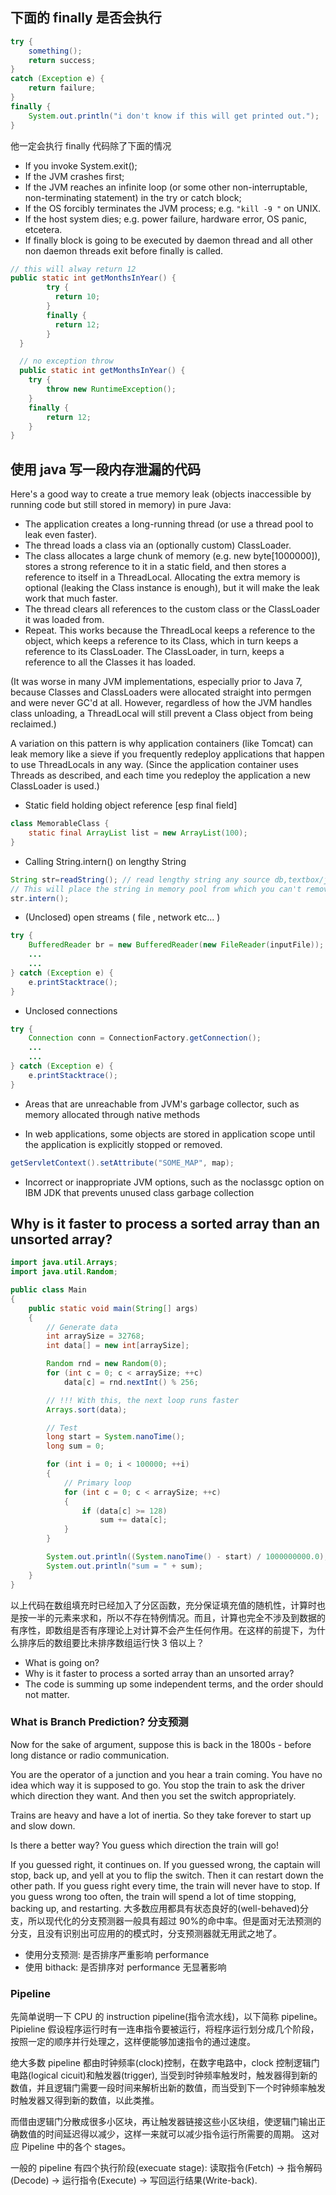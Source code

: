 ## 下面的 finally 是否会执行

```java
try {
    something();
    return success;
}
catch (Exception e) {
    return failure;
}
finally {
    System.out.println("i don't know if this will get printed out.");
}
```

他一定会执行 finally 代码除了下面的情况

- If you invoke System.exit();
- If the JVM crashes first;
- If the JVM reaches an infinite loop (or some other non-interruptable, non-terminating statement) in the try or catch block;
- If the OS forcibly terminates the JVM process; e.g. `"kill -9 "` on UNIX.
- If the host system dies; e.g. power failure, hardware error, OS panic, etcetera.
- If finally block is going to be executed by daemon thread and all other non daemon threads exit before finally is called.

```java
// this will alway return 12
public static int getMonthsInYear() {
	    try {
	      return 10;
	    }
	    finally {
	      return 12;
	    }
  }

  // no exception throw
  public static int getMonthsInYear() {
    try {
        throw new RuntimeException();
    }
    finally {
        return 12;
    }
}
```

## 使用 java 写一段内存泄漏的代码

Here's a good way to create a true memory leak (objects inaccessible by running code but still stored in memory) in pure Java:

- The application creates a long-running thread (or use a thread pool to leak even faster).
- The thread loads a class via an (optionally custom) ClassLoader.
- The class allocates a large chunk of memory (e.g. new byte[1000000]), stores a strong reference to it in a static field, and then stores a reference to itself in a ThreadLocal. Allocating the extra memory is optional (leaking the Class instance is enough), but it will make the leak work that much faster.
- The thread clears all references to the custom class or the ClassLoader it was loaded from.
- Repeat.
  This works because the ThreadLocal keeps a reference to the object, which keeps a reference to its Class, which in turn keeps a reference to its ClassLoader. The ClassLoader, in turn, keeps a reference to all the Classes it has loaded.

(It was worse in many JVM implementations, especially prior to Java 7, because Classes and ClassLoaders were allocated straight into permgen and were never GC'd at all. However, regardless of how the JVM handles class unloading, a ThreadLocal will still prevent a Class object from being reclaimed.)

A variation on this pattern is why application containers (like Tomcat) can leak memory like a sieve if you frequently redeploy applications that happen to use ThreadLocals in any way. (Since the application container uses Threads as described, and each time you redeploy the application a new ClassLoader is used.)

- Static field holding object reference [esp final field]

```java
class MemorableClass {
    static final ArrayList list = new ArrayList(100);
}
```

- Calling String.intern() on lengthy String

```java
String str=readString(); // read lengthy string any source db,textbox/jsp etc..
// This will place the string in memory pool from which you can't remove
str.intern();
```

- (Unclosed) open streams ( file , network etc... )

```java
try {
    BufferedReader br = new BufferedReader(new FileReader(inputFile));
    ...
    ...
} catch (Exception e) {
    e.printStacktrace();
}
```

- Unclosed connections

```java
try {
    Connection conn = ConnectionFactory.getConnection();
    ...
    ...
} catch (Exception e) {
    e.printStacktrace();
}
```

- Areas that are unreachable from JVM's garbage collector, such as memory allocated through native methods

- In web applications, some objects are stored in application scope until the application is explicitly stopped or removed.

```java
getServletContext().setAttribute("SOME_MAP", map);
```

- Incorrect or inappropriate JVM options, such as the noclassgc option on IBM JDK that prevents unused class garbage collection

## Why is it faster to process a sorted array than an unsorted array?

```java
import java.util.Arrays;
import java.util.Random;

public class Main
{
    public static void main(String[] args)
    {
        // Generate data
        int arraySize = 32768;
        int data[] = new int[arraySize];

        Random rnd = new Random(0);
        for (int c = 0; c < arraySize; ++c)
            data[c] = rnd.nextInt() % 256;

        // !!! With this, the next loop runs faster
        Arrays.sort(data);

        // Test
        long start = System.nanoTime();
        long sum = 0;

        for (int i = 0; i < 100000; ++i)
        {
            // Primary loop
            for (int c = 0; c < arraySize; ++c)
            {
                if (data[c] >= 128)
                    sum += data[c];
            }
        }

        System.out.println((System.nanoTime() - start) / 1000000000.0);
        System.out.println("sum = " + sum);
    }
}
```

以上代码在数组填充时已经加入了分区函数，充分保证填充值的随机性，计算时也是按一半的元素来求和，所以不存在特例情况。而且，计算也完全不涉及到数据的有序性，即数组是否有序理论上对计算不会产生任何作用。在这样的前提下，为什么排序后的数组要比未排序数组运行快 3 倍以上？

- What is going on?
- Why is it faster to process a sorted array than an unsorted array?
- The code is summing up some independent terms, and the order should not matter.

### What is Branch Prediction? 分支预测

Now for the sake of argument, suppose this is back in the 1800s - before long distance or radio communication.

You are the operator of a junction and you hear a train coming. You have no idea which way it is supposed to go. You stop the train to ask the driver which direction they want. And then you set the switch appropriately.

Trains are heavy and have a lot of inertia. So they take forever to start up and slow down.

Is there a better way? You guess which direction the train will go!

If you guessed right, it continues on.
If you guessed wrong, the captain will stop, back up, and yell at you to flip the switch. Then it can restart down the other path.
If you guess right every time, the train will never have to stop.
If you guess wrong too often, the train will spend a lot of time stopping, backing up, and restarting.
大多数应用都具有状态良好的(well-behaved)分支，所以现代化的分支预测器一般具有超过 90%的命中率。但是面对无法预测的分支，且没有识别出可应用的的模式时，分支预测器就无用武之地了。

- 使用分支预测: 是否排序严重影响 performance
- 使用 bithack: 是否排序对 performance 无显著影响

### Pipeline

先简单说明一下 CPU 的 instruction pipeline(指令流水线)，以下简称 pipeline。 Pipieline 假设程序运行时有一连串指令要被运行，将程序运行划分成几个阶段，按照一定的顺序并行处理之，这样便能够加速指令的通过速度。

绝大多数 pipeline 都由时钟频率(clock)控制，在数字电路中，clock 控制逻辑门电路(logical cicuit)和触发器(trigger), 当受到时钟频率触发时，触发器得到新的数值，并且逻辑门需要一段时间来解析出新的数值，而当受到下一个时钟频率触发时触发器又得到新的数值，以此类推。

而借由逻辑门分散成很多小区块，再让触发器链接这些小区块组，使逻辑门输出正确数值的时间延迟得以减少，这样一来就可以减少指令运行所需要的周期。 这对应 Pipeline 中的各个 stages。

一般的 pipeline 有四个执行阶段(execuate stage): 读取指令(Fetch) -> 指令解码(Decode) -> 运行指令(Execute) -> 写回运行结果(Write-back).
